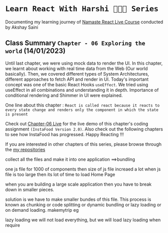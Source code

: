 # `Learn React With Harshi 👩🏻‍💻 Series`
   Documenting my learning journey of [Namaste React Live Course](https://learn.namastedev.com/) conducted by Akshay Saini

## Class Summary `Chapter - 06 Exploring the world` (14/01/2023)

Until last chapter, we were using mock data to render the UI. In this chapter, we learnt about working with real time data from the Web (Our world basically). Then, we covered different types of System Architectures, different approaches to fetch API and render in UI. Today's important concept was one of the basic React Hooks `useEffect`. We tried using useEffect in all combinations and understanding it in depth. Importance of conditional rendering and Shimmer in UI were explained. 


One line about this chapter : `React is called react because it reacts to every state change and renders only the component in which the state is present` 

Check out [Chapter-06 Live](https://learn-react-with-harshi-chapter-06.netlify.app/) for the live demo of this chapter's coding assignment `(InstaFood Version 2.0)`. Also check out the following chapters to see how InstaFood has progressed. Happy Reacting !!!


If you are interested in other chapters of this series, please browse through the [my repositories](https://github.com/orgs/Learn-React-With-Harshi/repositories)




collect all the files and make it into one application ==>bundling

one js file for 1000 of components then size of js file increaed a lot
when js file is too large then its lot of time to load Home Page

when you are building a large scale application then you have to break down in smaller pieces.

solution is we have to make smaller bundes of this file. This process is known as chunking or code splitting or dynamic bundling or lazy loading or on demand loading.
makemytrip eg

lazy loading
we will not load everything, but we will load lazy loading when require